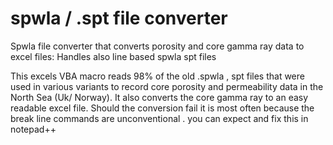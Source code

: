 # spwla / .spt file converter
Spwla file converter that converts porosity and core gamma ray data to excel files: Handles also line based spwla spt files

This excels VBA macro  reads 98% of the old .spwla , spt files that  were used in various variants to record core porosity and permeability data in the North Sea (Uk/ Norway).
It also converts the core gamma ray to an easy readable excel file.
Should the conversion fail it is most often because the break line commands are unconventional . you can expect and fix this in notepad++
